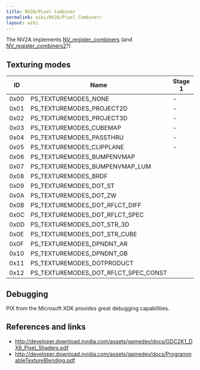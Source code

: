 ```yaml
---
title: NV2A/Pixel Combiner
permalink: wiki/NV2A/Pixel_Combiner/
layout: wiki
---
```


The NV2A implements
[NV\_register\_combiners](https://www.opengl.org/registry/specs/NV/register_combiners.txt)
(and
[NV\_register\_combiners2](https://www.opengl.org/registry/specs/NV/register_combiners2.txt)?)

Texturing modes
---------------

| ID   | Name                                      | Stage 1 | Stage 2 | Stage 3 | Stage 4 | Notes |
|------|-------------------------------------------|---------|---------|---------|---------|-------|
| 0x00 | PS\_TEXTUREMODES\_NONE                    | -       | -       | -       | -       |       |
| 0x01 | PS\_TEXTUREMODES\_PROJECT2D               | -       | -       | -       | -       |       |
| 0x02 | PS\_TEXTUREMODES\_PROJECT3D               | -       | -       | -       | -       |       |
| 0x03 | PS\_TEXTUREMODES\_CUBEMAP                 | -       | -       | -       | -       |       |
| 0x04 | PS\_TEXTUREMODES\_PASSTHRU                | -       | -       | -       | -       |       |
| 0x05 | PS\_TEXTUREMODES\_CLIPPLANE               | -       | -       | -       | -       |       |
| 0x06 | PS\_TEXTUREMODES\_BUMPENVMAP              |         | -       | -       | -       |       |
| 0x07 | PS\_TEXTUREMODES\_BUMPENVMAP\_LUM         |         | -       | -       | -       |       |
| 0x08 | PS\_TEXTUREMODES\_BRDF                    |         |         | -       | -       |       |
| 0x09 | PS\_TEXTUREMODES\_DOT\_ST                 |         |         | -       | -       |       |
| 0x0A | PS\_TEXTUREMODES\_DOT\_ZW                 |         |         | -       | -       |       |
| 0x0B | PS\_TEXTUREMODES\_DOT\_RFLCT\_DIFF        |         |         | -       |         |       |
| 0x0C | PS\_TEXTUREMODES\_DOT\_RFLCT\_SPEC        |         |         |         | -       |       |
| 0x0D | PS\_TEXTUREMODES\_DOT\_STR\_3D            |         |         |         | -       |       |
| 0x0E | PS\_TEXTUREMODES\_DOT\_STR\_CUBE          |         |         |         | -       |       |
| 0x0F | PS\_TEXTUREMODES\_DPNDNT\_AR              |         | -       | -       | -       |       |
| 0x10 | PS\_TEXTUREMODES\_DPNDNT\_GB              |         | -       | -       | -       |       |
| 0x11 | PS\_TEXTUREMODES\_DOTPRODUCT              |         | -       | -       |         |       |
| 0x12 | PS\_TEXTUREMODES\_DOT\_RFLCT\_SPEC\_CONST |         |         |         | -       |       |

Debugging
---------

PIX from the Microsoft XDK provides great debugging capabilities.

References and links
--------------------

-   <http://developer.download.nvidia.com/assets/gamedev/docs/GDC2K1_DX8_Pixel_Shaders.pdf>
-   <http://developer.download.nvidia.com/assets/gamedev/docs/ProgrammableTextureBlending.pdf>


